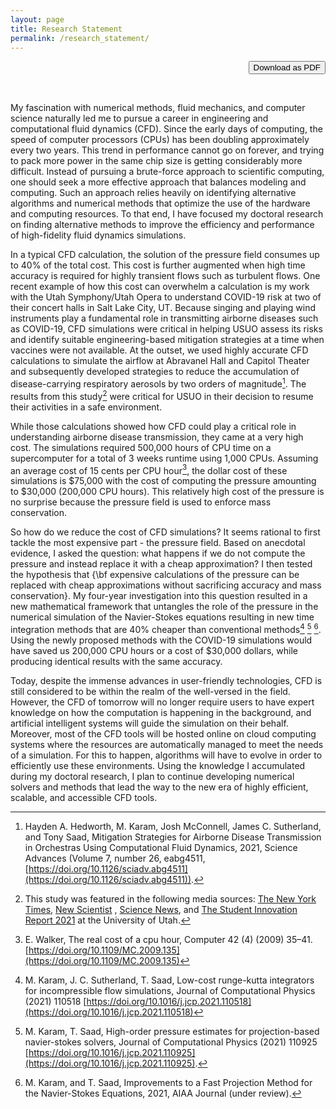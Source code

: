 ```yaml
---
layout: page
title: Research Statement
permalink: /research_statement/
---
```

<div style="text-align: right">
<form action="https://drive.google.com/file/d/1zSsmA5WV5Xkrt--Yqu8dkOHMg_E-zCnY/view?usp=sharing" method="get" target="_blank"><button type="submit">Download as PDF</button></form>
</div>
<br/>

My fascination with numerical methods, fluid mechanics, and computer science naturally led me to pursue a career in engineering and computational fluid dynamics (CFD).
Since the early days of computing, the speed of computer processors (CPUs) has been doubling approximately every two years.
This trend in performance cannot go on forever, and trying to pack more power in the same chip size is getting considerably more difficult.
Instead of pursuing a brute-force approach to scientific computing, one should seek a more effective approach that balances modeling and computing. 
Such an approach relies heavily on identifying alternative algorithms and numerical methods that optimize the use of the hardware and computing resources.
To that end, I have focused my doctoral research on finding alternative methods to improve the efficiency and performance of high-fidelity fluid dynamics simulations.

In a typical CFD calculation, the solution of the pressure field consumes up to  40% of the total cost.
This cost is further augmented when high time accuracy is required for highly transient flows such as turbulent flows.
One recent example of how this cost can overwhelm a calculation is my work with the Utah Symphony/Utah Opera to understand COVID-19 risk at two of their concert halls in Salt Lake City, UT.
Because singing and playing wind instruments play a fundamental role in transmitting airborne diseases such as COVID-19, CFD simulations were critical in helping USUO assess its risks and identify suitable engineering-based mitigation strategies at a time when vaccines were not available.
At the outset, we used highly accurate CFD calculations to simulate the airflow at Abravanel Hall and Capitol Theater and subsequently developed strategies to reduce the accumulation of disease-carrying respiratory aerosols by two orders of magnitude[^hayden_karam].
The results from this study[^fn1] were critical for USUO in their decision to resume their activities in a safe environment.


While those calculations showed how CFD could play a critical role in understanding airborne disease transmission, they came at a very high cost.
The simulations required 500,000 hours of CPU time on a supercomputer for a total of 3 weeks runtime using 1,000 CPUs. 
Assuming an average cost of 15 cents per CPU hour[^walker2009real], the dollar cost of these simulations is \$75,000 with the cost of computing the pressure amounting to \$30,000 (200,000 CPU hours).
This relatively high cost of the pressure is no surprise because the pressure field is used to enforce mass conservation.


So how do we reduce the cost of CFD simulations? It seems rational to first tackle the most expensive part - the pressure field.
Based on anecdotal evidence, I asked the question: what happens if we do not compute the pressure and instead replace it with a cheap approximation? 
I then tested the hypothesis that {\bf expensive calculations of the pressure can be replaced with cheap approximations without sacrificing accuracy and mass conservation}.
My four-year investigation into this question resulted in a new mathematical framework that untangles the role of the pressure in the numerical simulation of the Navier-Stokes equations resulting in new time integration methods that are 40% cheaper than conventional methods[^Karam_Sutherland_Saad_2021] [^Karam_Saad_2021] [^karam_saad_aiaa_2021]. 
Using the newly proposed methods with the COVID-19 simulations would have saved us 200,000 CPU hours or a cost of \$30,000 dollars, while producing identical results with the same accuracy.

Today, despite the immense advances in user-friendly technologies, CFD is still considered to be within the realm of the well-versed in the field.
However, the CFD of tomorrow will no longer require users to have expert knowledge on how the computation is happening in the background, and artificial intelligent systems will guide the simulation on their behalf. 
Moreover, most of the CFD tools will be hosted online on cloud computing systems where the resources are automatically managed to meet the needs of a simulation.
For this to happen, algorithms will have to evolve in order to efficiently use these environments.
Using the knowledge I accumulated during my doctoral research, I plan to continue developing numerical solvers and methods that lead the way to the new era of highly efficient, scalable, and accessible CFD tools.

[^fn1]: This study was featured in the following media sources: [The New York Times](https://www.nytimes.com/2021/06/23/health/coronavirus-orchestra.html), [New Scientist](https://www.newscientist.com/article/2281794-turning-orchestras-inside-out-could-lower-risk-of-spreading-covid-19/) , [Science News](https://www.sciencenews.org/article/coronavirus-covid-musicians-relocating-reduce-risk-concerts), and [The Student Innovation Report 2021](https://lassonde.utah.edu/keeping-the-symphony-open/) at the University of Utah.

[^hayden_karam]: Hayden A. Hedworth, M. Karam, Josh McConnell, James C. Sutherland, and Tony Saad, Mitigation Strategies for Airborne Disease Transmission in Orchestras Using Computational Fluid Dynamics, 2021, Science Advances (Volume 7, number 26, eabg4511, [https://doi.org/10.1126/sciadv.abg4511](https://doi.org/10.1126/sciadv.abg4511)).

[^walker2009real]: E. Walker, The real cost of a cpu hour, Computer 42 (4) (2009) 35–41. [https://doi.org/10.1109/MC.2009.135](https://doi.org/10.1109/MC.2009.135)

[^Karam_Sutherland_Saad_2021]: M. Karam, J. C. Sutherland, T. Saad, Low-cost runge-kutta integrators for incompressible flow simulations, Journal of Computational Physics (2021) 110518 [https://doi.org/10.1016/j.jcp.2021.110518](https://doi.org/10.1016/j.jcp.2021.110518)

[^Karam_Saad_2021]: M. Karam, T. Saad, High-order pressure estimates for projection-based navier-stokes solvers, Journal of Computational Physics (2021) 110925 [https://doi.org/10.1016/j.jcp.2021.110925](https://doi.org/10.1016/j.jcp.2021.110925).

[^karam_saad_aiaa_2021]:  M. Karam, and T. Saad, Improvements to a Fast Projection Method for the Navier-Stokes Equations, 2021, AIAA Journal (under review).
